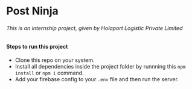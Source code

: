 # Post Ninja

###### This is an internship project, given by Holaport Logistic Private Limited

#### Steps to run this project
- Clone this repo on your system.
- Install all dependencies inside the project folder by runnning this `npm install` or `npm i` command.
- Add your firebase config to your `.env` file and then run the server.
